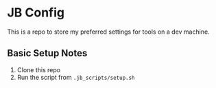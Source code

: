 # JB Config

This is a repo to store my preferred settings for tools on a dev machine.

## Basic Setup Notes

1. Clone this repo
2. Run the script from `.jb_scripts/setup.sh`

